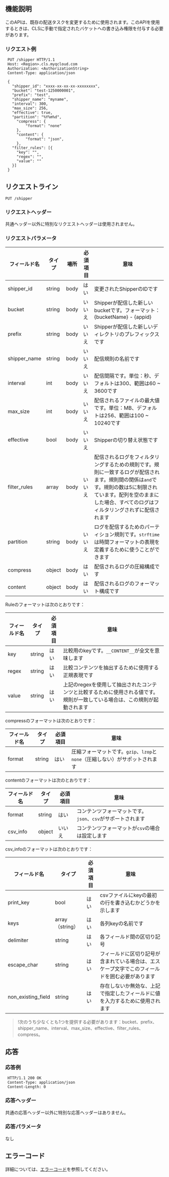 ## 機能説明

このAPIは、既存の配送タスクを変更するために使用されます。このAPIを使用するときは、CLSに手動で指定されたバケットへの書き込み権限を付与する必要があります。



### リクエスト例

```
 PUT /shipper HTTP/1.1
 Host: <Region>.cls.myqcloud.com
 Authorization: <AuthorizationString>
 Content-Type: application/json
 
 {
   "shipper_id": "xxxx-xx-xx-xx-xxxxxxxx",
   "bucket": "test-1250000001",
   "prefix": "test",
   "shipper_name": "myname",
   "interval": 300,
   "max_size": 256,
   "effective": true,
   "partition": "%Y%m%d",
     "compress": {
         "format": "none"
     },
     "content": {
         "format": "json",
     },
   "filter_rules": [{
     "key": "",
     "regex": "",
     "value": ""
   }]
 }
```



## リクエストライン

```
PUT /shipper
```

### リクエストヘッダー

共通ヘッダー以外に特別なリクエストヘッダーは使用されません。

### リクエストパラメータ

| フィールド名       | タイプ   | 場所  | 必須項目 | 意味                                                         |
| ------------ | ------ | ---- | ---- | ------------------------------------------------------------ |
| shipper_id   | string | body | はい   | 変更されたShipperのIDです                                         |
| bucket       | string | body | いいえ   | Shipperが配信した新しいbucketです。フォーマット：{bucketName}  -  {appid}        |
| prefix       | string | body | いいえ   | Shipperが配信した新しいディレクトリのプレフィックスです                                   |
| shipper_name | string | body | いいえ   | 配信規則の名前です                                               |
| interval     | int    | body | いいえ   | 配信間隔です。単位：秒、デフォルトは300、範囲は60 ~ 3600です           |
| max_size     | int    | body | いいえ   | 配信されるファイルの最大値です。単位：MB、デフォルトは256、範囲は100 ~ 10240です      |
| effective    | bool   | body | いいえ   | Shipperの切り替え状態です                                           |
| filter_rules | array  | body | いいえ   | 配信されるログをフィルタリングするための規則です。規則に一致するログが配信されます。規則間の関係は`and`です。規則の数は5に制限されています。配列を空のままにした場合、すべてのログはフィルタリングされずに配信されます |
| partition    | string | body | いいえ   | ログを配信するためのパーティション規則です。`strftime`は時間フォーマットの表現を定義するために使うことができます             |
| compress     | object | body | はい   | 配信されるログの圧縮構成です                                           |
| content      | object | body | はい   | 配信されるログのフォーマット構成です                                       |

Ruleのフォーマットは次のとおりです：

| フィールド名        | タイプ       |必須項目 | 意味                                                  |
| ------ | ------ | ---- | ----------------------------------------------------- |
| key    | string | はい   | 比較用のkeyです。`__CONTENT__`が全文を意味します                 |
| regex  | string | はい   | 比較コンテンツを抽出するために使用する正規表現です                              |
| value  | string | はい   | 上記のregexを使用して抽出されたコンテンツと比較するために使用される値です。規則が一致している場合は、この規則が起動されます |

compressのフォーマットは次のとおりです：

| フィールド名        | タイプ       |必須項目 | 意味                                       |
| ------ | ------ | ---- | ------------------------------------------ |
| format | string | はい   | 圧縮フォーマットです。`gzip`、`lzop`と`none`（圧縮しない）がサポットされます |

contentのフォーマットは次のとおりです：

| フィールド名        | タイプ       |必須項目 | 意味                        |
| -------- | ------ | -------- | --------------------------- |
| format   | string | はい       | コンテンツフォーマットです。`json`、`csv`がサポートされます |
| csv_info | object | いいえ       | コンテンツフォーマットが`csv`の場合は設定します       |

csv_infoのフォーマットは次のとおりです：

| フィールド名             | タイプ          | 必須項目 | 意味                                             |
| ------------------ | ------------- | -------- | ------------------------------------------------ |
| print_key          | bool          | はい       | csvファイルにkeyの最初の行を書き込むかどうかを示します                               |
| keys               | array（string） | はい       | 各列keyの名前です                                    |
| delimiter          | string        | はい       | 各フィールド間の区切り記号                                 |
| escape_char        | string        | はい       | フィールドに区切り記号が含まれている場合は、エスケープ文字でこのフィールドを囲む必要があります |
| non_existing_field | string        | はい       | 存在しないか無効な、上記で指定したフィールドに値を入力するために使用されます           |

>!次のうち少なくとも1つを提供する必要があります：bucket、prefix、shipper_name、interval、max_size、effective、filter_rules、compress。

## 応答

### 応答例

```
 HTTP/1.1 200 OK
 Content-Type: application/json
 Content-Length: 0
```

### 応答ヘッダー

共通の応答ヘッダー以外に特別な応答ヘッダーはありません。

### 応答パラメータ
なし

## エラーコード

詳細については、[エラーコード](https://cloud.tencent.com/document/product/614/12402)を参照してください。

